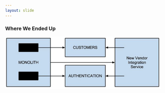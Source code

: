 ```yaml
---
layout: slide
---
```


### Where We Ended Up

![New Service][newservice]

[newservice]: assets/images/reportsservice.jpg

